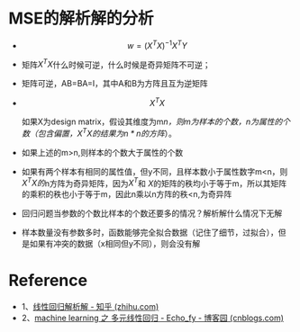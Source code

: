 # MSE的解析解的分析

- $$
  w=(X^TX)^{-1}X^TY
  $$
- 矩阵$X^TX$什么时候可逆，什么时候是奇异矩阵不可逆；
- 矩阵可逆，AB=BA=I，其中A和B为方阵且互为逆矩阵
- $$
  X^TX
  $$

  如果X为design matrix，假设其维度为m*n，则m为样本的个数，n为属性的个数（包含偏置，$X^TX$的结果为$n*n$的方阵*）。
- 如果上述的m>n,则样本的个数大于属性的个数
- 如果有两个样本有相同的属性值，但y不同，且样本数小于属性数字m<n，则$X^TX的$n方阵为奇异矩阵，因为$X^T$和 $X$的矩阵的秩均小于等于m，所以其矩阵的乘积的秩也小于等于m，因此n乘以n方阵的秩<n,为奇异阵
- 回归问题当参数的个数比样本的个数还要多的情况？解析解什么情况下无解
- 样本数量没有参数多时，函数能够完全拟合数据（记住了细节，过拟合），但是如果有冲突的数据（x相同但y不同），则会没有解

# Reference

- 1、[线性回归解析解 - 知乎 (zhihu.com)](https://zhuanlan.zhihu.com/p/74157986)
- 2、[machine learning 之 多元线性回归 - Echo_fy - 博客园 (cnblogs.com)](https://www.cnblogs.com/echo-coding/p/8690649.html)
